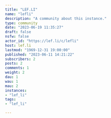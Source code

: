 ```yaml
---
title: "LEF.LI" 
name: "lefli"
description: "A community about this instance."
type: community
date: "2023-06-19 11:35:27"
draft: false
nsfw: false
actor_id: "https://lef.li/c/lefli"
host: lef.li
lastmod: "1969-12-31 19:00:00"
published: "2023-06-11 14:21:22"
subscribers: 2
posts: 2
comments: 1
weight: 2
dau: 1
wau: 1
mau: 2
instances:
- "lef_li"
tags: 
- "lef_li"

---
```

